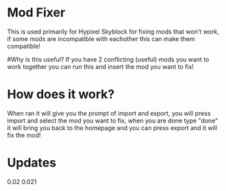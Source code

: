 # Mod Fixer
This is used primarily for Hypixel Skyblock for fixing mods that won't work, if some mods are incompatible with eachother this can make them compatible!

#Why is this useful?
If you have 2 conflicting (useful) mods you want to work together you can run this and insert the mod you want to fix!

# How does it work?
When ran it will give you the prompt of import and export, you will press import and select the mod you want to fix, when you are done type "done" it will bring you back to the homepage and you can press export and it will fix the mod!

# Updates
0.02 
0.021
